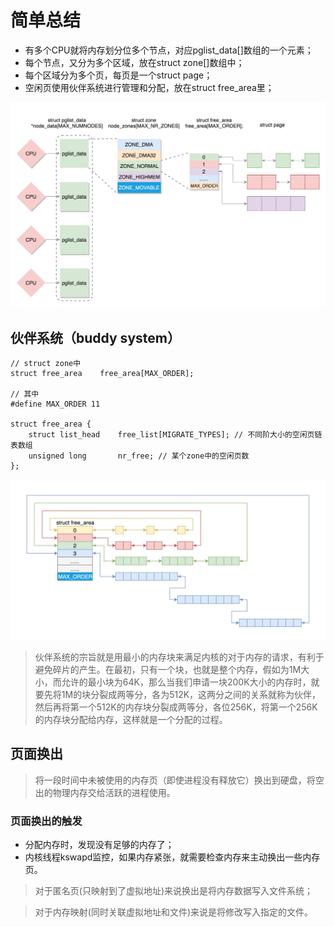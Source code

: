 # 简单总结

- 有多个CPU就将内存划分位多个节点，对应pglist_data[]数组的一个元素；
- 每个节点，又分为多个区域，放在struct zone[]数组中；
- 每个区域分为多个页，每页是一个struct page；
- 空闲页使用伙伴系统进行管理和分配，放在struct free_area里；

![image](https://github.com/ingangi/blog/blob/master/img/mem_pha_manage.jpeg)

## 伙伴系统（buddy system）

```
// struct zone中
struct free_area	free_area[MAX_ORDER];

// 其中
#define MAX_ORDER 11

struct free_area {
    struct list_head    free_list[MIGRATE_TYPES]; // 不同阶大小的空闲页链表数组
    unsigned long       nr_free; // 某个zone中的空闲页数
};
```

![image](https://github.com/ingangi/blog/blob/master/img/buddy-system.jpeg)

> 伙伴系统的宗旨就是用最小的内存块来满足内核的对于内存的请求，有利于避免碎片的产生。在最初，只有一个块，也就是整个内存，假如为1M大小，而允许的最小块为64K，那么当我们申请一块200K大小的内存时，就要先将1M的块分裂成两等分，各为512K，这两分之间的关系就称为伙伴，然后再将第一个512K的内存块分裂成两等分，各位256K，将第一个256K的内存块分配给内存，这样就是一个分配的过程。

## 页面换出

> 将一段时间中未被使用的内存页（即使进程没有释放它）换出到硬盘，将空出的物理内存交给活跃的进程使用。

### 页面换出的触发

- 分配内存时，发现没有足够的内存了；
- 内核线程kswapd监控，如果内存紧张，就需要检查内存来主动换出一些内存页。


> 对于匿名页(只映射到了虚拟地址)来说换出是将内存数据写入文件系统；

> 对于内存映射(同时关联虚拟地址和文件)来说是将修改写入指定的文件。